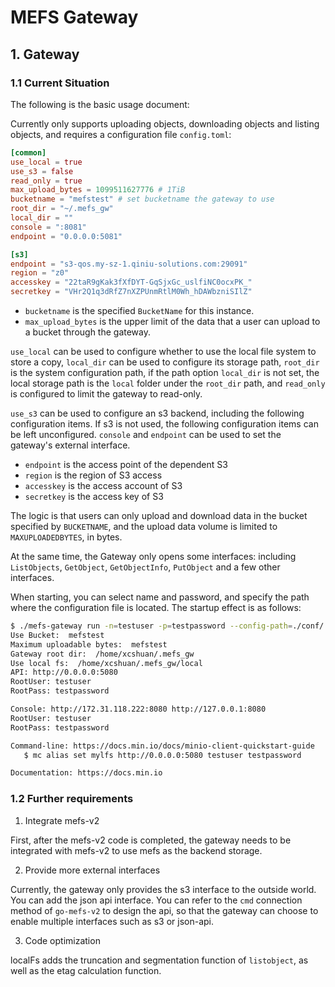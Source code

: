 # MEFS Gateway

## 1. Gateway

### 1.1 Current Situation

The following is the basic usage document:

Currently only supports uploading objects, downloading objects and listing objects, and requires a configuration file `config.toml`:

```toml
[common]
use_local = true
use_s3 = false
read_only = true
max_upload_bytes = 1099511627776 # 1TiB
bucketname = "mefstest" # set bucketname the gateway to use
root_dir = "~/.mefs_gw"
local_dir = ""
console = ":8081"
endpoint = "0.0.0.0:5081"

[s3]
endpoint = "s3-qos.my-sz-1.qiniu-solutions.com:29091"
region = "z0"
accesskey = "22taR9gKak3fXfDYT-GqSjxGc_uslfiNC0ocxPK_"
secretkey = "VHr2Q1q3dRfZ7nXZPUnmRtlM0Wh_hDAWbzniSIlZ"
```

+ `bucketname` is the specified `BucketName` for this instance.
+ `max_upload_bytes` is the upper limit of the data that a user can upload to a bucket through the gateway.

`use_local` can be used to configure whether to use the local file system to store a copy, `local_dir` can be used to configure its storage path, `root_dir` is the system configuration path, if the path option `local_dir` is not set, the local storage path is the `local` folder under the `root_dir` path, and `read_only` is configured to limit the gateway to read-only.

`use_s3` can be used to configure an s3 backend, including the following configuration items. If s3 is not used, the following configuration items can be left unconfigured. `console` and `endpoint` can be used to set the gateway's external interface.

+ `endpoint` is the access point of the dependent S3
+ `region` is the region of S3 access
+ `accesskey` is the access account of S3
+ `secretkey` is the access key of S3

The logic is that users can only upload and download data in the bucket specified by `BUCKETNAME`, and the upload data volume is limited to `MAXUPLOADEDBYTES`, in bytes.

At the same time, the Gateway only opens some interfaces: including `ListObjects`, `GetObject`, `GetObjectInfo`, `PutObject` and a few other interfaces.

When starting, you can select name and password, and specify the path where the configuration file is located. The startup effect is as follows:

```sh
$ ./mefs-gateway run -n=testuser -p=testpassword --config-path=./conf/
Use Bucket:  mefstest
Maximum uploadable bytes:  mefstest
Gateway root dir:  /home/xcshuan/.mefs_gw
Use local fs:  /home/xcshuan/.mefs_gw/local
API: http://0.0.0.0:5080
RootUser: testuser
RootPass: testpassword

Console: http://172.31.118.222:8080 http://127.0.0.1:8080
RootUser: testuser
RootPass: testpassword

Command-line: https://docs.min.io/docs/minio-client-quickstart-guide
   $ mc alias set mylfs http://0.0.0.0:5080 testuser testpassword

Documentation: https://docs.min.io
```

### 1.2 Further requirements

1. Integrate mefs-v2

First, after the mefs-v2 code is completed, the gateway needs to be integrated with mefs-v2 to use mefs as the backend storage.

2. Provide more external interfaces

Currently, the gateway only provides the s3 interface to the outside world. You can add the json api interface. You can refer to the `cmd` connection method of `go-mefs-v2` to design the api, so that the gateway can choose to enable multiple interfaces such as s3 or json-api.

3. Code optimization

localFs adds the truncation and segmentation function of `listobject`, as well as the etag calculation function.
